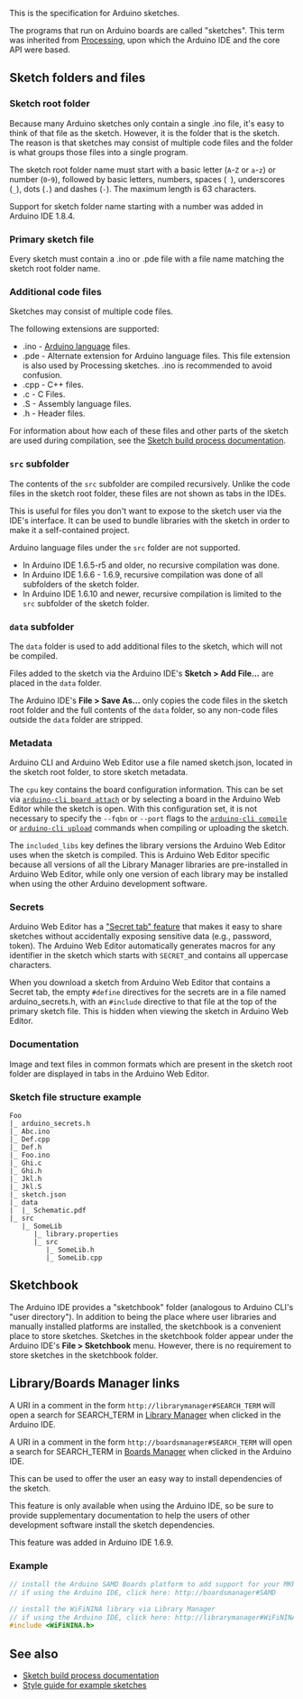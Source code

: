 This is the specification for Arduino sketches.

The programs that run on Arduino boards are called "sketches". This term was inherited from [Processing](https://processing.org/), upon which the Arduino IDE and the core API were based.

## Sketch folders and files

### Sketch root folder

Because many Arduino sketches only contain a single .ino file, it's easy to think of that file as the sketch. However, it is the folder that is the sketch. The reason is that sketches may consist of multiple code files and the folder is what groups those files into a single program.

<!-- prettier-ignore -->
The sketch root folder name must start with a basic letter (`A`-`Z` or `a`-`z`) or number (`0`-`9`), followed by basic letters, numbers, spaces (` `), underscores (`_`), dots (`.`) and dashes (`-`). The maximum length is 63 characters.

Support for sketch folder name starting with a number was added in Arduino IDE 1.8.4.

### Primary sketch file

Every sketch must contain a .ino or .pde file with a file name matching the sketch root folder name.

### Additional code files

Sketches may consist of multiple code files.

The following extensions are supported:

- .ino - [Arduino language](https://www.arduino.cc/reference/en/) files.
- .pde - Alternate extension for Arduino language files. This file extension is also used by Processing sketches. .ino is recommended to avoid confusion.
- .cpp - C++ files.
- .c - C Files.
- .S - Assembly language files.
- .h - Header files.

For information about how each of these files and other parts of the sketch are used during compilation, see the [Sketch build process documentation](sketch-build-process.md).

### `src` subfolder

The contents of the `src` subfolder are compiled recursively. Unlike the code files in the sketch root folder, these files are not shown as tabs in the IDEs.

This is useful for files you don't want to expose to the sketch user via the IDE's interface. It can be used to bundle libraries with the sketch in order to make it a self-contained project.

Arduino language files under the `src` folder are not supported.

- In Arduino IDE 1.6.5-r5 and older, no recursive compilation was done.
- In Arduino IDE 1.6.6 - 1.6.9, recursive compilation was done of all subfolders of the sketch folder.
- In Arduino IDE 1.6.10 and newer, recursive compilation is limited to the `src` subfolder of the sketch folder.

### `data` subfolder

The `data` folder is used to add additional files to the sketch, which will not be compiled.

Files added to the sketch via the Arduino IDE's **Sketch > Add File...** are placed in the `data` folder.

The Arduino IDE's **File > Save As...** only copies the code files in the sketch root folder and the full contents of the `data` folder, so any non-code files outside the `data` folder are stripped.

### Metadata

Arduino CLI and Arduino Web Editor use a file named sketch.json, located in the sketch root folder, to store sketch metadata.

The `cpu` key contains the board configuration information. This can be set via [`arduino-cli board attach`](../commands/arduino-cli_board_attach/) or by selecting a board in the Arduino Web Editor while the sketch is open. With this configuration set, it is not necessary to specify the `--fqbn` or `--port` flags to the [`arduino-cli compile`](../commands/arduino-cli_compile/) or [`arduino-cli upload`](../commands/arduino-cli_upload/) commands when compiling or uploading the sketch.

The `included_libs` key defines the library versions the Arduino Web Editor uses when the sketch is compiled. This is Arduino Web Editor specific because all versions of all the Library Manager libraries are pre-installed in Arduino Web Editor, while only one version of each library may be installed when using the other Arduino development software.

### Secrets

Arduino Web Editor has a ["Secret tab" feature](https://create.arduino.cc/projecthub/Arduino_Genuino/store-your-sensitive-data-safely-when-sharing-a-sketch-e7d0f0) that makes it easy to share sketches without accidentally exposing sensitive data (e.g., password, token). The Arduino Web Editor automatically generates macros for any identifier in the sketch which starts with `SECRET_`and contains all uppercase characters.

When you download a sketch from Arduino Web Editor that contains a Secret tab, the empty `#define` directives for the secrets are in a file named arduino_secrets.h, with an `#include` directive to that file at the top of the primary sketch file. This is hidden when viewing the sketch in Arduino Web Editor.

### Documentation

Image and text files in common formats which are present in the sketch root folder are displayed in tabs in the Arduino Web Editor.

### Sketch file structure example

```
Foo
|_ arduino_secrets.h
|_ Abc.ino
|_ Def.cpp
|_ Def.h
|_ Foo.ino
|_ Ghi.c
|_ Ghi.h
|_ Jkl.h
|_ Jkl.S
|_ sketch.json
|_ data
|  |_ Schematic.pdf
|_ src
   |_ SomeLib
      |_ library.properties
      |_ src
         |_ SomeLib.h
         |_ SomeLib.cpp
```

## Sketchbook

The Arduino IDE provides a "sketchbook" folder (analogous to Arduino CLI's "user directory"). In addition to being the place where user libraries and manually installed platforms are installed, the sketchbook is a convenient place to store sketches. Sketches in the sketchbook folder appear under the Arduino IDE's **File > Sketchbook** menu. However, there is no requirement to store sketches in the sketchbook folder.

## Library/Boards Manager links

A URI in a comment in the form `http://librarymanager#SEARCH_TERM` will open a search for SEARCH_TERM in [Library Manager](https://www.arduino.cc/en/guide/libraries#toc3) when clicked in the Arduino IDE.

A URI in a comment in the form `http://boardsmanager#SEARCH_TERM` will open a search for SEARCH_TERM in [Boards Manager](https://www.arduino.cc/en/Guide/Cores) when clicked in the Arduino IDE.

This can be used to offer the user an easy way to install dependencies of the sketch.

This feature is only available when using the Arduino IDE, so be sure to provide supplementary documentation to help the users of other development software install the sketch dependencies.

This feature was added in Arduino IDE 1.6.9.

### Example

```c++
// install the Arduino SAMD Boards platform to add support for your MKR WiFi 1010 board
// if using the Arduino IDE, click here: http://boardsmanager#SAMD

// install the WiFiNINA library via Library Manager
// if using the Arduino IDE, click here: http://librarymanager#WiFiNINA
#include <WiFiNINA.h>
```

## See also

- [Sketch build process documentation](sketch-build-process.md)
- [Style guide for example sketches](http://arduino.cc/en/Reference/StyleGuide)
